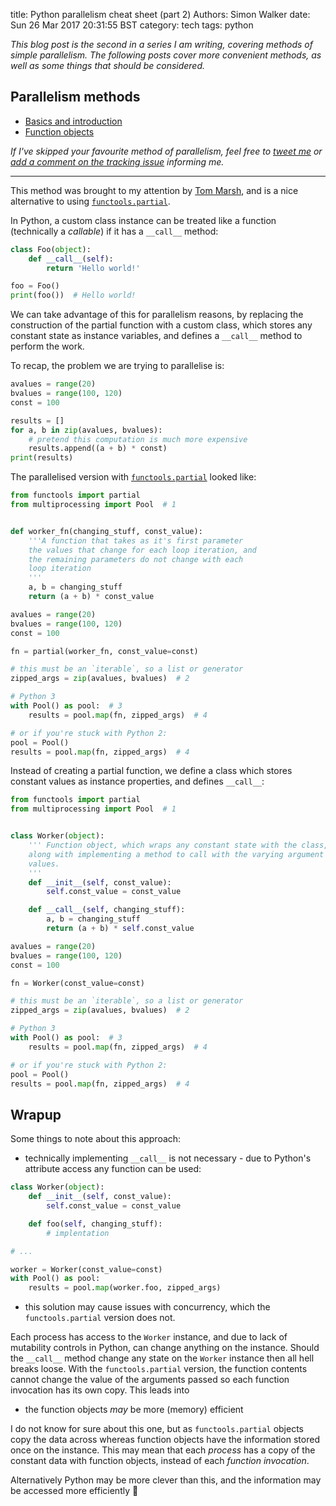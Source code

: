 title: Python parallelism cheat sheet (part 2)
Authors: Simon Walker
date: Sun 26 Mar 2017 20:31:55 BST
category: tech
tags: python

_This blog post is the second in a series I am writing, covering methods of simple parallelism. The following posts cover more convenient methods, as well as some things that should be considered._

## Parallelism methods

* [Basics and introduction](/blog/2017/01/10/python-parallelism-cheat-sheet/)
* [Function objects](/blog/2017/03/26/python-parallelism-cheat-sheet-part-2/)

_If I've skipped your favourite method of parallelism, feel free to [tweet me](https://twitter.com/srwalker101) or [add a comment on the tracking issue](https://github.com/mindriot101/mindriot101.github.io/issues/2) informing me._

---

This method was brought to my attention by [Tom Marsh][1], and is a nice alternative to using [`functools.partial`][2].

In Python, a custom class instance can be treated like a function (technically a _callable_) if it has a `__call__` method:

```python
class Foo(object):
    def __call__(self):
        return 'Hello world!'

foo = Foo()
print(foo())  # Hello world!
```

We can take advantage of this for parallelism reasons, by replacing the construction of the partial function with a custom class, which stores any constant state as instance variables, and defines a `__call__` method to perform the work.

To recap, the problem we are trying to parallelise is:

```python
avalues = range(20)
bvalues = range(100, 120)
const = 100

results = []
for a, b in zip(avalues, bvalues):
    # pretend this computation is much more expensive
    results.append((a + b) * const)
print(results)
```

The parallelised version with [`functools.partial`][2] looked like:

```python
from functools import partial
from multiprocessing import Pool  # 1


def worker_fn(changing_stuff, const_value):
    '''A function that takes as it's first parameter
    the values that change for each loop iteration, and
    the remaining parameters do not change with each
    loop iteration
    '''
    a, b = changing_stuff
    return (a + b) * const_value

avalues = range(20)
bvalues = range(100, 120)
const = 100

fn = partial(worker_fn, const_value=const)

# this must be an `iterable`, so a list or generator
zipped_args = zip(avalues, bvalues)  # 2

# Python 3
with Pool() as pool:  # 3
    results = pool.map(fn, zipped_args)  # 4

# or if you're stuck with Python 2:
pool = Pool()
results = pool.map(fn, zipped_args)  # 4
```

Instead of creating a partial function, we define a class which stores constant values as instance properties, and defines `__call__`:


```python
from functools import partial
from multiprocessing import Pool  # 1


class Worker(object):
    ''' Function object, which wraps any constant state with the class,
    along with implementing a method to call with the varying argument
    values.
    '''
    def __init__(self, const_value):
        self.const_value = const_value

    def __call__(self, changing_stuff):
        a, b = changing_stuff
        return (a + b) * self.const_value

avalues = range(20)
bvalues = range(100, 120)
const = 100

fn = Worker(const_value=const)

# this must be an `iterable`, so a list or generator
zipped_args = zip(avalues, bvalues)  # 2

# Python 3
with Pool() as pool:  # 3
    results = pool.map(fn, zipped_args)  # 4

# or if you're stuck with Python 2:
pool = Pool()
results = pool.map(fn, zipped_args)  # 4
```

## Wrapup

Some things to note about this approach:

* technically implementing `__call__` is not necessary - due to Python's attribute access any function can be used:

```python
class Worker(object):
    def __init__(self, const_value):
        self.const_value = const_value

    def foo(self, changing_stuff):
        # implentation

# ...

worker = Worker(const_value=const)
with Pool() as pool:
    results = pool.map(worker.foo, zipped_args)
```

* this solution may cause issues with concurrency, which the `functools.partial` version does not.

Each process has access to the `Worker` instance, and due to lack of mutability controls in Python, can change anything on the instance. Should the `__call__` method change any state on the `Worker` instance then all hell breaks loose. With the `functools.partial` version, the function contents cannot change the value of the arguments passed so each function invocation has its own copy. This leads into

* the function objects _may_ be more (memory) efficient

I do not know for sure about this one, but as `functools.partial` objects copy the data across whereas function objects have the information stored once on the instance. This may mean that each _process_ has a copy of the constant data with function objects, instead of each _function invocation_.

Alternatively Python may be more clever than this, and the information may be accessed more efficiently 🤷

[1]: http://www2.warwick.ac.uk/fac/sci/physics/research/astro/people/marsh/
[2]: https://docs.python.org/3/library/functools.html#functools.partial
